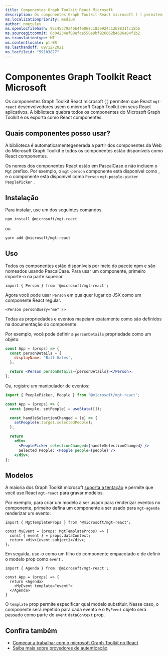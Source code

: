 ```yaml
---
title: Componentes Graph Toolkit React Microsoft
description: Os componentes Graph Toolkit React microsoft ( ) permitem que React `mgt-react` desenvolvedores usem o microsoft Graph Toolkit em seus React aplicativos.
ms.localizationpriority: medium
author: nmetulev
ms.openlocfilehash: 95c45379a46b4fe068c183e924c1268831fc15b6
ms.sourcegitcommit: 6c04234af08efce558e9bf926062b4686a84f1b2
ms.translationtype: MT
ms.contentlocale: pt-BR
ms.lasthandoff: 09/12/2021
ms.locfileid: "59103827"
---
```

# <a name="microsoft-graph-toolkit-react-components"></a>Componentes Graph Toolkit React Microsoft

Os componentes Graph Toolkit React microsoft ( ) permitem que React `mgt-react` desenvolvedores usem o microsoft Graph Toolkit em seus React aplicativos. A biblioteca quebra todos os componentes do Microsoft Graph Toolkit e os exporta como React componentes.

## <a name="what-components-can-i-use"></a>Quais componentes posso usar?

A biblioteca é automaticamentegenerada a partir dos componentes da Web do Microsoft Graph Toolkit e todos os componentes estão disponíveis como React componentes.

Os nomes dos componentes React estão em PascalCase e não incluem o `Mgt` prefixo. Por exemplo, o `mgt-person` componente está disponível como , e o componente está disponível como `Person` `mgt-people-picker` `PeoplePicker` .

## <a name="installation"></a>Instalação 

Para instalar, use um dos seguintes comandos.

```bash
npm install @microsoft/mgt-react
```

ou

```bash
yarn add @microsoft/mgt-react
```

## <a name="usage"></a>Uso

Todos os componentes estão disponíveis por meio do pacote npm e são nomeados usando PascalCase. Para usar um componente, primeiro importe-o na parte superior.

```tsx
import { Person } from '@microsoft/mgt-react';
```

Agora você pode usar `Person` em qualquer lugar do JSX como um componente React regular.

```tsx
<Person personQuery="me" />
```

Todas as propriedades e eventos mapeiam exatamente como são definidos na documentação do componente.

Por exemplo, você pode definir a `personDetails` propriedade como um objeto:

```jsx
const App = (props) => {
  const personDetails = {
    displayName: 'Bill Gates',
  };

  return <Person personDetails={personDetails}></Person>;
};
```

Ou, registre um manipulador de eventos:

```jsx
import { PeoplePicker, People } from '@microsoft/mgt-react';

const App = (props) => {
  const [people, setPeople] = useState([]);

  const handleSelectionChanged = (e) => {
    setPeople(e.target.selectedPeople);
  };

  return
    <div>
      <PeoplePicker selectionChanged={handleSelectionChanged} />
      Selected People: <People people={people} />
    </div>;
};
```

## <a name="templates"></a>Modelos

A maioria dos Graph Toolkit microsoft [suporta a tentação](../customize-components/templates.md) e permite que você use React `mgt-react` para gravar modelos.

Por exemplo, para criar um modelo a ser usado para renderizar eventos no componente, primeiro defina um componente a ser usado para `mgt-agenda` renderizar um evento:

```tsx
import { MgtTemplateProps } from '@microsoft/mgt-react';

const MyEvent = (props: MgtTemplateProps) => {
  const { event } = props.dataContext;
  return <div>{event.subject}</div>;
};
```

Em seguida, use-o como um filho do componente empacotado e de definir o modelo prop como `event` .

```tsx
import { Agenda } from '@microsoft/mgt-react';

const App = (props) => {
  return <Agenda>
    <MyEvent template="event">
  </Agenda>
}
```

O `template` prop permite especificar qual modelo substituir. Nesse caso, o componente será repetido para cada evento e o `MyEvent` objeto será passado como parte do `event` `dataContext` prop.

## <a name="see-also"></a>Confira também

* [Começar a trabalhar com o microsoft Graph Toolkit no React](./use-toolkit-with-react.md)
* [Saiba mais sobre provedores de autenticação](../providers/providers.md)
